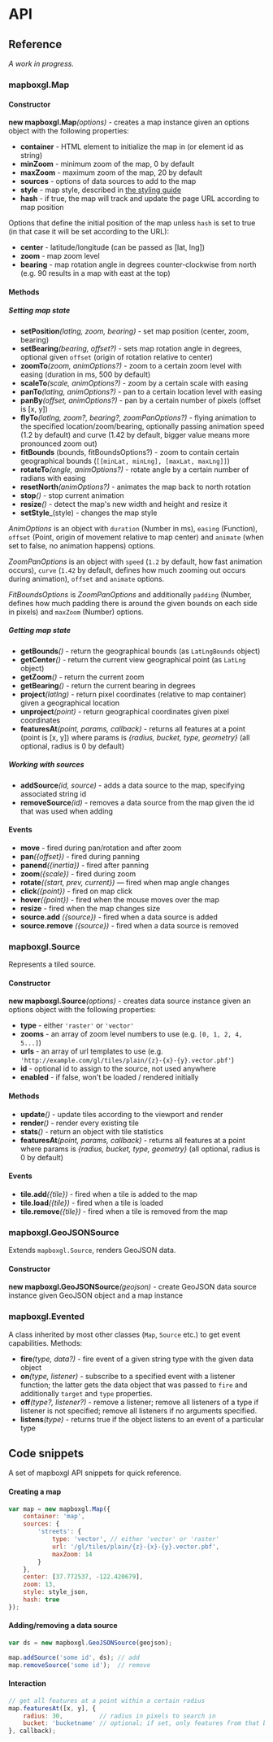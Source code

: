 # API

## Reference

*A work in progress.*


### mapboxgl.Map

#### Constructor

**new mapboxgl.Map**_(options)_ - creates a map instance given an options object with the following properties:

- **container** - HTML element to initialize the map in (or element id as string)
- **minZoom** - minimum zoom of the map, 0 by default
- **maxZoom** - maximum zoom of the map, 20 by default
- **sources** - options of data sources to add to the map
- **style** - map style, described in [the styling guide](STYLING.md)
- **hash** - if true, the map will track and update the page URL according to map position

Options that define the initial position of the map unless `hash` is set to true
(in that case it will be set according to the URL):

- **center** - latitude/longitude (can be passed as [lat, lng])
- **zoom** - map zoom level
- **bearing** - map rotation angle in degrees counter-clockwise from north (e.g. 90 results in a map with east at the top)

#### Methods

##### Setting map state

- **setPosition**_(latlng, zoom, bearing)_ - set map position (center, zoom, bearing)
- **setBearing**_(bearing, offset?)_ - sets map rotation angle in degrees, optional given `offset`
(origin of rotation relative to center)
- **zoomTo**_(zoom, animOptions?)_ - zoom to a certain zoom level with easing (duration in ms, 500 by default)
- **scaleTo**_(scale, animOptions?)_ - zoom by a certain scale with easing
- **panTo**_(latlng, animOptions?)_ - pan to a certain location level with easing
- **panBy**_(offset, animOptions?)_ - pan by a certain number of pixels (offset is [x, y])
- **flyTo**_(latlng, zoom?, bearing?, zoomPanOptions?)_ - flying animation to the specified location/zoom/bearing,
optionally passing animation speed (1.2 by default) and curve (1.42 by default, bigger value means more pronounced zoom out)
- **fitBounds** (bounds, fitBoundsOptions?) - zoom to contain certain geographical bounds (`[[minLat, minLng], [maxLat, maxLng]]`)
- **rotateTo**_(angle, animOptions?)_ - rotate angle by a certain number of radians with easing
- **resetNorth**_(animOptions?)_ - animates the map back to north rotation
- **stop**_()_ - stop current animation
- **resize**_()_ - detect the map's new width and height and resize it
- **setStyle**_(style) - changes the map style

_AnimOptions_ is an object with `duration` (Number in ms), `easing` (Function),
`offset` (Point, origin of movement relative to map center) and `animate` (when set to false, no animation happens) options.

_ZoomPanOptions_ is an object with `speed` (`1.2` by default, how fast animation occurs),
`curve` (`1.42` by default, defines how much zooming out occurs during animation), `offset` and `animate` options.

_FitBoundsOptions_ is _ZoomPanOptions_ and additionally `padding` (Number, defines how much padding there is
around the given bounds on each side in pixels) and `maxZoom` (Number) options.

##### Getting map state

- **getBounds**_()_ - return the geographical bounds (as `LatLngBounds` object)
- **getCenter**_()_ - return the current view geographical point (as `LatLng` object)
- **getZoom**_()_ - return the current zoom
- **getBearing**_()_ - return the current bearing in degrees
- **project**_(latlng)_ - return pixel coordinates (relative to map container) given a geographical location
- **unproject**_(point)_ - return geographical coordinates given pixel coordinates
- **featuresAt**_(point, params, callback)_ - returns all features at a point (point is [x, y])
where params is _{radius, bucket, type, geometry}_ (all optional, radius is 0 by default)

##### Working with sources

- **addSource**_(id, source)_ - adds a data source to the map, specifying associated string id
- **removeSource**_(id)_ - removes a data source from the map given the id that was used when adding

#### Events

- **move** - fired during pan/rotation and after zoom
- **pan**_({offset})_ - fired during panning
- **panend**_({inertia})_ - fired after panning
- **zoom**_({scale})_ - fired during zoom
- **rotate**_({start, prev, current})_ — fired when map angle changes
- **click**_({point})_ - fired on map click
- **hover**_({point})_ - fired when the mouse moves over the map
- **resize** - fired when the map changes size
- **source.add** *({source})* - fired when a data source is added
- **source.remove** *({source})* - fired when a data source is removed


### mapboxgl.Source

Represents a tiled source.

#### Constructor

**new mapboxgl.Source**_(options)_ - creates data source instance
given an options object with the following properties:

- **type** - either `'raster'` or `'vector'`
- **zooms** - an array of zoom level numbers to use (e.g. `[0, 1, 2, 4, 5...]`)
- **urls** - an array of url templates to use (e.g. `'http://example.com/gl/tiles/plain/{z}-{x}-{y}.vector.pbf'`)
- **id** - optional id to assign to the source, not used anywhere
- **enabled** - if false, won't be loaded / rendered initially

#### Methods

- **update**_()_ - update tiles according to the viewport and render
- **render**_()_ - render every existing tile
- **stats**_()_ - return an object with tile statistics
- **featuresAt**_(point, params, callback)_ - returns all features at a point
where params is _{radius, bucket, type, geometry}_ (all optional, radius is 0 by default)

#### Events

- **tile.add**_({tile})_ - fired when a tile is added to the map
- **tile.load**_({tile})_ - fired when a tile is loaded
- **tile.remove**_({tile})_ - fired when a tile is removed from the map


### mapboxgl.GeoJSONSource

Extends `mapboxgl.Source`, renders GeoJSON data.

#### Constructor

**new mapboxgl.GeoJSONSource**_(geojson)_ - create GeoJSON data source instance given GeoJSON object and a map instance


### mapboxgl.Evented

A class inherited by most other classes (`Map`, `Source` etc.) to get event capabilities. Methods:

- **fire**_(type, data?)_ - fire event of a given string type with the given data object
- **on**_(type, listener)_ - subscribe to a specified event with a listener function;
the latter gets the data object that was passed to `fire` and additionally `target` and `type` properties.
- **off**_(type?, listener?)_ - remove a listener; remove all listeners of a type if listener is not specified;
remove all listeners if no arguments specified.
- **listens**_(type)_ - returns true if the object listens to an event of a particular type


## Code snippets

A set of mapboxgl API snippets for quick reference.

#### Creating a map

```js
var map = new mapboxgl.Map({
    container: 'map',
    sources: {
        'streets': {
            type: 'vector', // either 'vector' or 'raster'
            url: '/gl/tiles/plain/{z}-{x}-{y}.vector.pbf',
            maxZoom: 14
        }
    },
    center: [37.772537, -122.420679],
    zoom: 13,
    style: style_json,
    hash: true
});
```

#### Adding/removing a data source

```js
var ds = new mapboxgl.GeoJSONSource(geojson);

map.addSource('some id', ds); // add
map.removeSource('some id');  // remove
```

#### Interaction

```js
// get all features at a point within a certain radius
map.featuresAt([x, y], {
    radius: 30,          // radius in pixels to search in
    bucket: 'bucketname' // optional; if set, only features from that bucket will be matched
}, callback);
```
